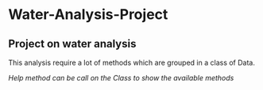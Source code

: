 # Water-Analysis-Project
<h2> Project on water analysis </h2>
<p> This analysis require a lot of methods which are grouped in a class of Data.</p>
<em> Help method can be call on the Class to show the available methods</em>
